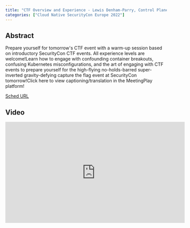 ```yaml
---
title: "CTF Overview and Experience - Lewis Denham-Parry, Control Plane"
categories: ["Cloud Native SecurityCon Europe 2022"]
---
```


## Abstract

Prepare yourself for tomorrow's CTF event with a warm-up session based on introductory SecurityCon CTF events. All experience levels are welcome!Learn how to engage with confounding container breakouts, confusing Kubernetes misconfigurations, and the art of engaging with CTF events to prepare yourself for the high-flying no-holds-barred super-inverted gravity-defying capture the flag event at SecurityCon tomorrow!Click here to view captioning/translation in the MeetingPlay platform!

[Sched URL](https://cloudnativesecurityconeu22.sched.com/event/c595c985547c30bca083d671bfada162)

## Video

<iframe width='560' height='315' src='https://www.youtube.com/embed/YVlQS90SdaA' frameborder='0' allow='accelerometer; autoplay; encrypted-media; gyroscope; picture-in-picture' allowfullscreen></iframe>
